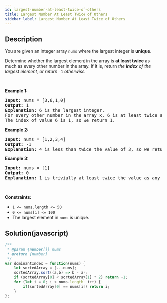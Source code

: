 ```yaml
---
id: largest-number-at-least-twice-of-others
title: Largest Number At Least Twice of Others
sidebar_label: Largest Number At Least Twice of Others
---
```

## Description
<div class="description">
<p>You are given an integer array <code>nums</code> where the largest integer is <strong>unique</strong>.</p>

<p>Determine whether the largest element in the array is <strong>at least twice</strong> as much as every other number in the array. If it is, return <em>the <strong>index</strong> of the largest element, or return </em><code>-1</code><em> otherwise</em>.</p>

<p>&nbsp;</p>
<p><strong>Example 1:</strong></p>

<pre>
<strong>Input:</strong> nums = [3,6,1,0]
<strong>Output:</strong> 1
<strong>Explanation:</strong> 6 is the largest integer.
For every other number in the array x, 6 is at least twice as big as x.
The index of value 6 is 1, so we return 1.
</pre>

<p><strong>Example 2:</strong></p>

<pre>
<strong>Input:</strong> nums = [1,2,3,4]
<strong>Output:</strong> -1
<strong>Explanation:</strong> 4 is less than twice the value of 3, so we return -1.</pre>

<p><strong>Example 3:</strong></p>

<pre>
<strong>Input:</strong> nums = [1]
<strong>Output:</strong> 0
<strong>Explanation:</strong> 1 is trivially at least twice the value as any other number because there are no other numbers.
</pre>

<p>&nbsp;</p>
<p><strong>Constraints:</strong></p>

<ul>
	<li><code>1 &lt;= nums.length &lt;= 50</code></li>
	<li><code>0 &lt;= nums[i] &lt;= 100</code></li>
	<li>The largest element in <code>nums</code> is unique.</li>
</ul>

</div>

## Solution(javascript)
```javascript
/**
 * @param {number[]} nums
 * @return {number}
 */
var dominantIndex = function(nums) {
    let sortedArray = [...nums];
    sortedArray.sort((a,b) => b - a);
    if (sortedArray[0] < sortedArray[1] * 2) return -1;
    for (let i = 0; i < nums.length; i++) {
        if(sortedArray[0] == nums[i]) return i;
    }
};
```